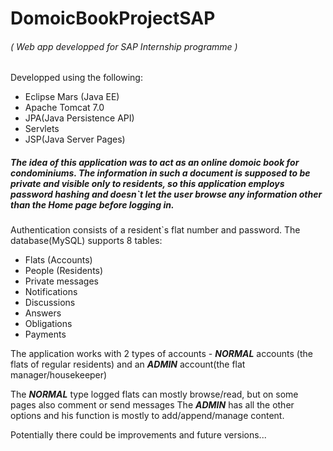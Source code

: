 # DomoicBookProjectSAP
<p><h6>( Web app developped for SAP Internship programme )</h6></p>

<p>Developped using the following:</p>
<ul>
<li>Eclipse Mars (Java EE)</li>
<li>Apache Tomcat 7.0</li>
<li>JPA(Java Persistence API)</li>
<li>Servlets</li>
<li>JSP(Java Server Pages)</li>
</ul>

<h5>
The idea of this application was to act as an online domoic book for condominiums.
The information in such a document is supposed to be private and visible only to residents, so this application employs password hashing and doesn`t let the user browse any information other than the Home page before logging in.
</h5>

<p>Authentication consists of a resident`s flat number and password. The database(MySQL) supports 8 tables:</p>
<ul>
<li>Flats (Accounts)</li>
<li>People (Residents)</li>
<li>Private messages</li>
<li>Notifications</li>
<li>Discussions</li>
<li>Answers</li>
<li>Obligations</li>
<li>Payments</li>
</ul>

<p>The application works with 2 types of accounts - <b><i>NORMAL</i></b> accounts (the flats of regular residents) and an <b><i>ADMIN</b></i> account(the flat manager/housekeeper)</p>

<p>The <b><i>NORMAL</b></i> type logged flats can mostly browse/read, but on some pages also comment or send messages
The <b><i>ADMIN</b></i> has all the other options and his function is mostly to add/append/manage content.</p> 

<p>Potentially there could be improvements and future versions...</p>
